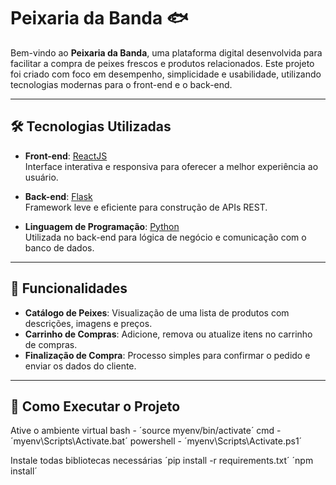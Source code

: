 # Peixaria da Banda 🐟

Bem-vindo ao **Peixaria da Banda**, uma plataforma digital desenvolvida para facilitar a compra de peixes frescos e produtos relacionados. Este projeto foi criado com foco em desempenho, 
simplicidade e usabilidade, utilizando tecnologias modernas para o front-end e o back-end.

---

## 🛠️ Tecnologias Utilizadas

- **Front-end**: [ReactJS](https://reactjs.org/)  
  Interface interativa e responsiva para oferecer a melhor experiência ao usuário.  

- **Back-end**: [Flask](https://flask.palletsprojects.com/)  
  Framework leve e eficiente para construção de APIs REST.  

- **Linguagem de Programação**: [Python](https://www.python.org/)  
  Utilizada no back-end para lógica de negócio e comunicação com o banco de dados.

---

## 🌟 Funcionalidades

- **Catálogo de Peixes**: Visualização de uma lista de produtos com descrições, imagens e preços.
- **Carrinho de Compras**: Adicione, remova ou atualize itens no carrinho de compras.
- **Finalização de Compra**: Processo simples para confirmar o pedido e enviar os dados do cliente.

---

## 🚀 Como Executar o Projeto

Ative o ambiente virtual
  bash - ´source myenv/bin/activate´
  cmd - ´myenv\Scripts\Activate.bat´
  powershell - ´myenv\Scripts\Activate.ps1´

Instale todas bibliotecas necessárias
  ´pip install -r requirements.txt´
  ´npm install´